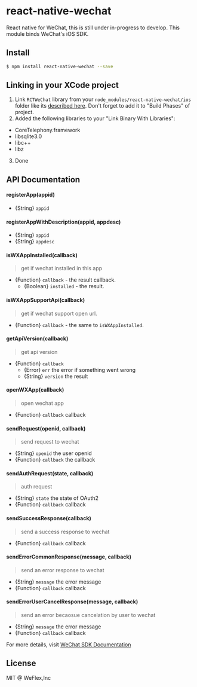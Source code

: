 # react-native-wechat

React native for WeChat, this is still under in-progress to develop.
This module binds WeChat's iOS SDK.

## Install

```sh
$ npm install react-native-wechat --save
```

## Linking in your XCode project

1. Link `RCTWeChat` library from your `node_modules/react-native-wechat/ios` folder like its
  [described here](http://facebook.github.io/react-native/docs/linking-libraries-ios.html).
  Don't forget to add it to "Build Phases" of project.
2. Added the following libraries to your "Link Binary With Libraries":
  - CoreTelephony.framework
  - libsqlite3.0
  - libc++
  - libz
3. Done

## API Documentation

#### registerApp(appid)

- {String} `appid`

#### registerAppWithDescription(appid, appdesc)

- {String} `appid`
- {String} `appdesc`

#### isWXAppInstalled(callback) 

> get if wechat installed in this app

- {Function} `callback` - the result callback.
  - {Boolean} `installed` - the result.

#### isWXAppSupportApi(callback)

> get if wechat support open url.

- {Function} `callback` - the same to `isWXAppInstalled`.

#### getApiVersion(callback)

> get api version

- {Function} `callback`
  - {Error} `err` the error if something went wrong
  - {String} `version` the result

#### openWXApp(callback)

> open wechat app

- {Function} `callback` callback

#### sendRequest(openid, callback)

> send request to wechat

- {String} `openid` the user openid
- {Function} `callback` the callback

#### sendAuthRequest(state, callback)

> auth request

- {String} `state` the state of OAuth2
- {Function} `callback` callback

#### sendSuccessResponse(callback)

> send a success response to wechat

- {Function} `callback` callback

#### sendErrorCommonResponse(message, callback)

> send an error response to wechat

- {String} `message` the error message
- {Function} `callback` callback

#### sendErrorUserCancelResponse(message, callback)

> send an error becaosue cancelation by user to wechat

- {String} `message` the error message
- {Function} `callback` callback

For more details, visit [WeChat SDK Documentation](https://open.weixin.qq.com/cgi-bin/showdocument?action=dir_list&t=resource/res_list&verify=1&id=1417674108&token=&lang=zh_CN)

## License

MIT @ WeFlex,Inc

